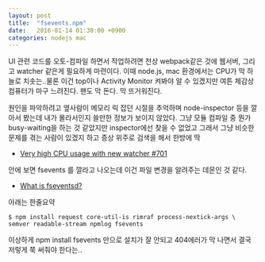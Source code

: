 ```yaml
---
layout: post
title:  "fsevents.npm"
date:   2016-01-14 01:30:00 +0900
categories: nodejs mac
---
```


UI 관련 코드를 오토-컴파일 하면서 작업하려면 천상 webpack같은 것에 웹서버, 그리고 watcher 같은게 필요하게 마련이다.
이때 node.js, mac 환경에서는 CPU가 막 하늘로 치솟는..물론 이건 top이나 Activity Monitor 켜봐야 알 수 있겠지만
여튼 체감상 컴퓨터가 마구 느려진다. 팬도 막 돈다. 막 뜨거워진다.

원인을 파악하려고 옆사람이 메모리 릭 잡던 시절을 추억하며 node-inspector 등을 깔아서 봤는데 내가 몰라서인지 쓸만한 정보가 보이지 않았다.
그냥 모듈 컴파일 중 뭔가 busy-waiting을 하는 것 같았지만 inspector에선 찾을 수 없었고 그래서 그냥 비슷한 문제를 겪는 사람이 있겠지 하고 증상 위주로 검색을 해서 한방에 딱

- [Very high CPU usage with new watcher #701](https://github.com/webpack/webpack/issues/701)

안에 보면 fsevents 를 깔라고 나오는데 이건 파일 변경을 알려주는 데몬인 것 같다.

 - [What is fseventsd?](https://techblog.willshouse.com/2011/05/05/what-is-fseventsd/)

아래는 한줄요약

    $ npm install request core-util-is rimraf process-nextick-args \
    semver readable-stream npmlog fsevents

이상하게 npm install fsevents 만으로 설치가 잘 안되고 404에러가 막 나면서 결국 저렇게 쭉 써줘야 한다는..
